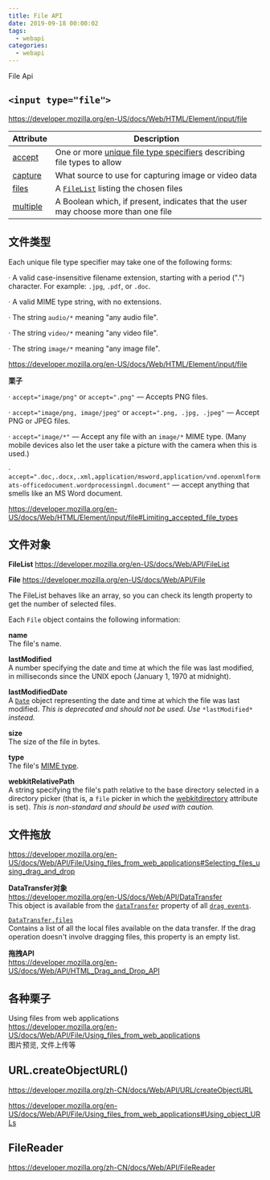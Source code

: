 ```yaml
---
title: File API
date: 2019-09-18 00:00:02
tags:
  - webapi
categories:
  - webapi
---
```


File Api

<!-- more -->

## `<input type="file">`  

<https://developer.mozilla.org/en-US/docs/Web/HTML/Element/input/file>  

| **Attribute**                                                | **Description**                                              |
| ------------------------------------------------------------ | ------------------------------------------------------------ |
| [accept](https://developer.mozilla.org/en-US/docs/Web/HTML/Element/input/file#accept) | One or more [unique   file type specifiers](https://developer.mozilla.org/en-US/docs/Web/HTML/Element/input/file#Unique_file_type_specifiers) describing file   types to allow |
| [capture](https://developer.mozilla.org/en-US/docs/Web/HTML/Element/input/file#capture) | What source to use for capturing image   or video data       |
| [files](https://developer.mozilla.org/en-US/docs/Web/HTML/Element/input/file#files) | A [`FileList`](https://developer.mozilla.org/en-US/docs/Web/API/FileList) listing   the chosen files |
| [multiple](https://developer.mozilla.org/en-US/docs/Web/HTML/Element/input/file#multiple) | A Boolean which, if present, indicates   that the user may choose more than one file |

## 文件类型

Each unique file type specifier may take one of the following forms:  

· A valid case-insensitive filename extension, starting with a period (".") character. For example: `.jpg`, `.pdf`, or `.doc`.

· A valid MIME type string, with no extensions.

· The string `audio/*` meaning "any audio file".

· The string `video/*` meaning "any video file".

· The string `image/*` meaning "any image file".

<https://developer.mozilla.org/en-US/docs/Web/HTML/Element/input/file>  

**栗子**  

· `accept="image/png"` or `accept=".png"` — Accepts PNG files.

· `accept="image/png, image/jpeg"` or `accept=".png, .jpg, .jpeg"` — Accept PNG or JPEG files.

· `accept="image/*"` — Accept any file with an `image/*` MIME type. (Many mobile devices also let the user take a picture with the camera when this is used.)

· `accept=".doc,.docx,.xml,application/msword,application/vnd.openxmlformats-officedocument.wordprocessingml.document"` — accept anything that smells like an MS Word document.  

<https://developer.mozilla.org/en-US/docs/Web/HTML/Element/input/file#Limiting_accepted_file_types>  

## 文件对象

**FileList**  <https://developer.mozilla.org/en-US/docs/Web/API/FileList>  

**File**     <https://developer.mozilla.org/en-US/docs/Web/API/File>  

The FileList behaves like an array, so you can check its length property to get the number of selected files.  

Each `File` object contains the following information:

**name**  
The file's name.  

**lastModified**  
A number specifying the date and time at which the file was last modified, in milliseconds since the UNIX epoch (January 1, 1970 at midnight).  

**lastModifiedDate**  
A [`Date`](https://developer.mozilla.org/en-US/docs/Web/JavaScript/Reference/Global_Objects/Date) object representing the date and time at which the file was last modified. *This is deprecated and should not be used. Use* `*lastModified*` *instead.*

**size**  
The size of the file in bytes.  

**type**  
The file's [MIME type](https://developer.mozilla.org/en-US/docs/Web/HTTP/Basics_of_HTTP/MIME_types).  

**webkitRelativePath**  
A string specifying the file's path relative to the base directory selected in a directory picker (that is, a `file` picker in which the [webkitdirectory](https://developer.mozilla.org/en-US/docs/Web/HTML/Element/input/file#attr-webkitdirectory) attribute is set). *This is non-standard and should be used with caution.*  

## 文件拖放

<https://developer.mozilla.org/en-US/docs/Web/API/File/Using_files_from_web_applications#Selecting_files_using_drag_and_drop>  

**DataTransfer对象**  
<https://developer.mozilla.org/en-US/docs/Web/API/DataTransfer>  
This object is available from the [`dataTransfer`](https://developer.mozilla.org/en-US/docs/Web/API/DragEvent/dataTransfer) property of all [`drag events`](https://developer.mozilla.org/en-US/docs/Web/API/DragEvent).

[`DataTransfer.files`](https://developer.mozilla.org/en-US/docs/Web/API/DataTransfer/files)  
Contains a list of all the local files available on the data transfer. If the drag operation doesn't involve dragging files, this property is an empty list.  

**拖拽API**  
<https://developer.mozilla.org/en-US/docs/Web/API/HTML_Drag_and_Drop_API>  

## 各种栗子

Using files from web applications  
<https://developer.mozilla.org/en-US/docs/Web/API/File/Using_files_from_web_applications>  
图片预览, 文件上传等

## URL.createObjectURL()

<https://developer.mozilla.org/zh-CN/docs/Web/API/URL/createObjectURL>  

<https://developer.mozilla.org/en-US/docs/Web/API/File/Using_files_from_web_applications#Using_object_URLs>

## FileReader

<https://developer.mozilla.org/zh-CN/docs/Web/API/FileReader>  
